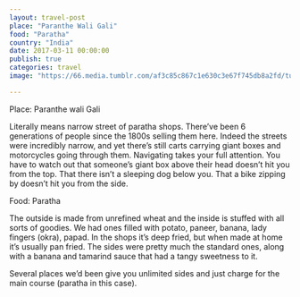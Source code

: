 ```yaml
---
layout: travel-post
place: "Paranthe Wali Gali"
food: "Paratha"
country: "India"
date: 2017-03-11 00:00:00
publish: true
categories: travel
image: "https://66.media.tumblr.com/af3c85c867c1e630c3e67f745db8a2fd/tumblr_p0t7pmfXot1wkhtd7o1_1280.jpg"

---
```


Place: Paranthe wali Gali

Literally means narrow street of paratha shops. There’ve been 6 generations of people since the 1800s selling them here. Indeed the streets were incredibly narrow, and yet there’s still carts carrying giant boxes and motorcycles going through them. Navigating takes your full attention. You have to watch out that someone’s giant box above their head doesn’t hit you from the top. That there isn’t a sleeping dog below you. That a bike zipping by doesn’t hit you from the side.

Food: Paratha

The outside is made from unrefined wheat and the inside is stuffed with all sorts of goodies. We had ones filled with potato, paneer, banana, lady fingers (okra), papad. In the shops it’s deep fried, but when made at home it’s usually pan fried. The sides were pretty much the standard ones, along with a banana and tamarind sauce that had a tangy sweetness to it.

Several places we’d been give you unlimited sides and just charge for the main course (paratha in this case).